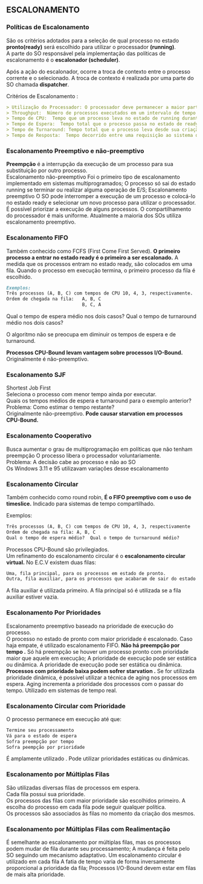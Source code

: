 ## ESCALONAMENTO

### Políticas de Escalonamento 
São os critérios adotados para a seleção de qual processo no estado **pronto(ready)** será escolhido para utilizar o processador **(running)**.  
A parte do SO responsável pela implementação das políticas de escalonamento é o **escalonador (scheduler)**.

Após a ação do escalonador, ocorre a troca de contexto entre o processo corrente e o selecionado.
A troca de contexto é realizada por uma parte do SO chamada **dispatcher**.

Critérios de Escalonamento :
```markdown
> Utilização do Processador: O processador deve permanecer a maior parte do tempo ocupado.
> Throughput:  Número de processos executados em um intervalo de tempo  É desejável que seja o maior possível
> Tempo de CPU:  Tempo que um processo leva no estado de running durante seu processamento
> Tempo de Espera:  Tempo total que o processo passa no estado de ready durante seu processamento  É desejável que seja o menor possível  
> Tempo de Turnaround: Tempo total que o processo leva desde sua criação até o seu término . É desejável que seja o menor possível . 
> Tempo de Resposta:  Tempo decorrido entre uma requisição ao sistema ou aplicação e a exibição da resposta  É desejável que seja o menor possível.
```
### Escalonamento Preemptivo e não-preemptivo

**Preempção** é a interrupção da execução de um processo para sua substituição por outro processo.  
Escalonamento não-preemptivo  Foi o primeiro tipo de escalonamento implementado em sistemas multiprogramados;  O processo só sai do estado running se terminar ou realizar alguma operação de E/S;
Escalonamento preemptivo  O SO pode interromper a execução de um processo e colocá-lo no estado ready e selecionar um novo processo para utilizar o processador. 
É possível priorizar a execução de alguns processos. O compartilhamento do processador é mais uniforme. Atualmente a maioria dos SOs utiliza escalonamento preemptivo.

### Escalonamento FIFO
Também conhecido como FCFS (First Come First Served).
**O primeiro processo a entrar no estado ready é o primeiro a ser escalonado.**
A medida que os processos entram no estado ready, são colocados em uma fila.
Quando o processo em execução termina, o primeiro processo da fila é escolhido.

```markdown
Exemplos:  
Três processos (A, B, C) com tempos de CPU 10, 4, 3, respectivamente.  
Ordem de chegada na fila:   A, B, C  
                            B, C, A
```
Qual o tempo de espera médio nos dois casos?  Qual o tempo de turnaround médio nos dois casos?


O algoritmo não se preocupa em diminuir os tempos de espera e de turnaround.

**Processos CPU-Bound levam vantagem sobre processos I/O-Bound.**  Originalmente é não-preemptivo.

### Escalonamento SJF

Shortest Job First  
Seleciona o processo com menor tempo ainda por executar.  
Quais os tempos médios de espera e turnaround para o exemplo anterior?  
Problema: Como estimar o tempo restante?  
Originalmente não-preemptivo.
**Pode causar starvation em processos CPU-Bound.**

### Escalonamento Cooperativo 

Busca aumentar o grau de multiprogramação em políticas que não tenham preempção  O processo libera o processador voluntariamente.  
Problema:  A decisão cabe ao processo e não ao SO  
Os Windows 3.11 e 95 utilizavam variações desse escalonamento

### Escalonamento Circular 

Também conhecido como round robin, **É o FIFO preemptivo com o uso de timeslice.** Indicado para sistemas de tempo compartilhado.

Exemplos:
```markdown
Três processos (A, B, C) com tempos de CPU 10, 4, 3, respectivamente 
Ordem de chegada na fila: A, B, C  
Qual o tempo de espera médio?  Qual o tempo de turnaround médio?  
```

Processos CPU-Bound são privilegiados.  
Um refinamento do escalonamento circular é o **escalonamento circular virtual.**
No E.C.V existem duas filas:

```markdown	
Uma, fila principal, para os processos em estado de pronto. 
Outra, fila auxiliar, para os processos que acabaram de sair do estado de espera.
```
A fila auxiliar é utilizada primeiro. 
A fila principal só é utilizada se a fila auxiliar estiver vazia.

### Escalonamento Por Prioridades

Escalonamento preemptivo baseado na prioridade de execução do processo.  
O processo no estado de pronto com maior prioridade é escalonado.
Caso haja empate, é utilizado escalonamento FIFO.
**Não há preempção por tempo .**
Só há preempção se houver um processo pronto com prioridade maior que aquele em execução;  A prioridade de execução pode ser estática ou dinâmica.
A prioridade de execução pode ser estática ou dinâmica.
**Processos com prioridade baixa podem sofrer starvation .**
Se for utilizada prioridade dinâmica, é possível utilizar a técnica de aging nos processos em espera.
Aging incrementa a prioridade dos processos com o passar do tempo.
Utilizado em sistemas de tempo real.

### Escalonamento Circular com Prioridade

O processo permanece em execução até que:  
```markdown	
Termine seu processamento  
Vá para o estado de espera  
Sofra preempção por tempo  
Sofra peempção por prioridade 
```
É amplamente utilizado .
Pode utilizar prioridades estáticas ou dinâmicas.

### Escalonamento por Múltiplas Filas

São utilizadas diversas filas de processos em espera.  
Cada fila possui sua prioridade.  
Os processos das filas com maior prioridade são escolhidos primeiro.
A escolha do processo em cada fila pode seguir qualquer política.  
Os processos são associados às filas no momento da criação dos mesmos.


### Escalonamento por Múltiplas Filas com Realimentação

É semelhante ao escalonamento por múltiplas filas, mas os processos podem mudar de fila durante seu processamento;
A mudança é feita pelo SO seguindo um mecanismo adaptativo. Um escalonamento circular é utilizado em cada fila  A fatia de tempo varia de forma inversamente proporcional a prioridade da fila;
Processos I/O-Bound devem estar em filas de mais alta prioridade.
